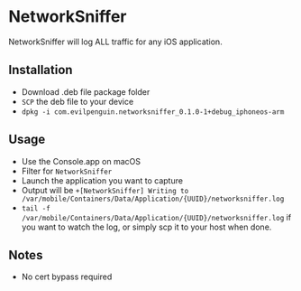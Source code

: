 # NetworkSniffer
NetworkSniffer will log ALL traffic for any iOS application.

Installation
----------
- Download .deb file package folder
- `SCP` the deb file to your device
- `dpkg -i com.evilpenguin.networksniffer_0.1.0-1+debug_iphoneos-arm`

Usage
----------
- Use the Console.app on macOS
- Filter for `NetworkSniffer`
- Launch the application you want to capture
- Output will be `+[NetworkSniffer] Writing to /var/mobile/Containers/Data/Application/{UUID}/networksniffer.log`
- `tail -f /var/mobile/Containers/Data/Application/{UUID}/networksniffer.log` if you want to watch the log, or simply scp it to your host when done.

Notes
----------
- No cert bypass required
